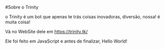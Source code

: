 #Sobre o Trinity

o Trinity é um bot que apenas te trás coisas inovadoras, diversão, nossa! é muita coisa!

Vá no WebSite dele em https://trinity.tk/

  Ele foi feito em JavaScript e antes de finalizar,
      Hello World!
